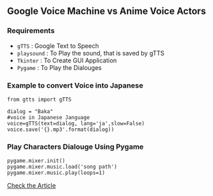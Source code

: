 ## Google Voice Machine vs Anime Voice Actors

### Requirements
- `gTTS` : Google Text to Speech
- `playsound` : To Play the sound, that is saved by gTTS
- `Tkinter` : To Create GUI Application
- `Pygame` : To Play the Dialouges

### Example to convert  Voice into Japanese

```
from gtts import gTTS

dialog = "Baka"
#voice in Japanese Janguage
voice=gTTS(text=dialog, lang='ja',slow=False)
voice.save('{}.mp3'.format(dialog))

```
### Play Characters Dialouge Using Pygame

```
pygame.mixer.init()
pygame.mixer.music.load('song path')
pygame.mixer.music.play(loops=1)
```

[Check the Article](https://animevyuh.org/google-vs-anime-voice)
